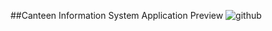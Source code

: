 ##Canteen Information System Application Preview
![github](https://user-images.githubusercontent.com/56427824/90981672-01204000-e595-11ea-857d-a0f2428c887f.gif)
